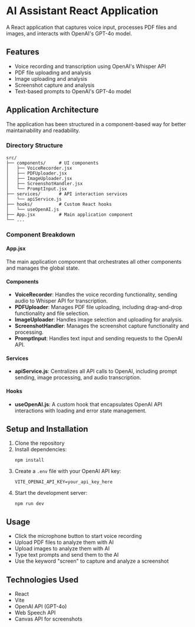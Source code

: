 # AI Assistant React Application

A React application that captures voice input, processes PDF files and images, and interacts with OpenAI's GPT-4o model.

## Features

- Voice recording and transcription using OpenAI's Whisper API
- PDF file uploading and analysis
- Image uploading and analysis
- Screenshot capture and analysis
- Text-based prompts to OpenAI's GPT-4o model

## Application Architecture

The application has been structured in a component-based way for better maintainability and readability.

### Directory Structure

```
src/
├── components/     # UI components
│   ├── VoiceRecorder.jsx
│   ├── PDFUploader.jsx
│   ├── ImageUploader.jsx
│   ├── ScreenshotHandler.jsx
│   └── PromptInput.jsx
├── services/       # API interaction services
│   └── apiService.js
├── hooks/          # Custom React hooks
│   └── useOpenAI.js
├── App.jsx         # Main application component
└── ...
```

### Component Breakdown

#### App.jsx
The main application component that orchestrates all other components and manages the global state.

#### Components

- **VoiceRecorder**: Handles the voice recording functionality, sending audio to Whisper API for transcription.
- **PDFUploader**: Manages PDF file uploading, including drag-and-drop functionality and file selection.
- **ImageUploader**: Handles image selection and uploading for analysis.
- **ScreenshotHandler**: Manages the screenshot capture functionality and processing.
- **PromptInput**: Handles text input and sending requests to the OpenAI API.

#### Services

- **apiService.js**: Centralizes all API calls to OpenAI, including prompt sending, image processing, and audio transcription.

#### Hooks

- **useOpenAI.js**: A custom hook that encapsulates OpenAI API interactions with loading and error state management.

## Setup and Installation

1. Clone the repository
2. Install dependencies:
   ```
   npm install
   ```
3. Create a `.env` file with your OpenAI API key:
   ```
   VITE_OPENAI_API_KEY=your_api_key_here
   ```
4. Start the development server:
   ```
   npm run dev
   ```

## Usage

- Click the microphone button to start voice recording
- Upload PDF files to analyze them with AI
- Upload images to analyze them with AI
- Type text prompts and send them to the AI
- Use the keyword "screen" to capture and analyze a screenshot

## Technologies Used

- React
- Vite
- OpenAI API (GPT-4o)
- Web Speech API
- Canvas API for screenshots
